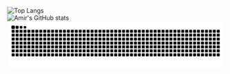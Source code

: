 ![Top Langs](https://github-readme-stats.vercel.app/api/top-langs/?username=amirsaeedahmadi&layout=compact&theme=radical)\
![Amir's GitHub stats](https://github-readme-stats.vercel.app/api?username=amirsaeedahmadi&show_icons=true&theme=radical)
![GitHub Contribution Snake](https://raw.githubusercontent.com/amirsaeedahmadi/amirsaeedahmadi/output/github-contribution-grid-snake-dark.svg)
